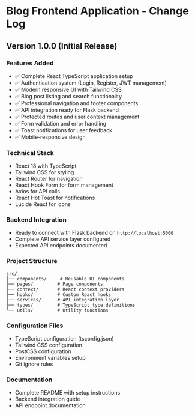 # Blog Frontend Application - Change Log

## Version 1.0.0 (Initial Release)

### Features Added
- ✅ Complete React TypeScript application setup
- ✅ Authentication system (Login, Register, JWT management)
- ✅ Modern responsive UI with Tailwind CSS
- ✅ Blog post listing and search functionality
- ✅ Professional navigation and footer components
- ✅ API integration ready for Flask backend
- ✅ Protected routes and user context management
- ✅ Form validation and error handling
- ✅ Toast notifications for user feedback
- ✅ Mobile-responsive design

### Technical Stack
- React 18 with TypeScript
- Tailwind CSS for styling
- React Router for navigation
- React Hook Form for form management
- Axios for API calls
- React Hot Toast for notifications
- Lucide React for icons

### Backend Integration
- Ready to connect with Flask backend on `http://localhost:5000`
- Complete API service layer configured
- Expected API endpoints documented

### Project Structure
```
src/
├── components/     # Reusable UI components
├── pages/         # Page components  
├── context/       # React context providers
├── hooks/         # Custom React hooks
├── services/      # API integration layer
├── types/         # TypeScript type definitions
└── utils/         # Utility functions
```

### Configuration Files
- TypeScript configuration (tsconfig.json)
- Tailwind CSS configuration
- PostCSS configuration
- Environment variables setup
- Git ignore rules

### Documentation
- Complete README with setup instructions
- Backend integration guide
- API endpoint documentation
